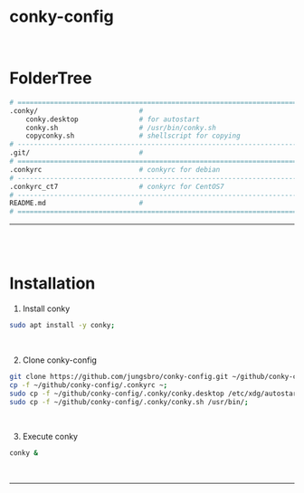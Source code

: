 # **conky-config**
<br>

# **FolderTree**
```bash
# ==============================================================================
.conky/                         #
    conky.desktop               # for autostart
    conky.sh                    # /usr/bin/conky.sh
    copyconky.sh                # shellscript for copying
# ------------------------------------------------------------------------------
.git/                           #
# ==============================================================================
.conkyrc                        # conkyrc for debian
# ------------------------------------------------------------------------------
.conkyrc_ct7                    # conkyrc for CentOS7
# ------------------------------------------------------------------------------
README.md                       #
# ==============================================================================
```
---
<br><br>


# **Installation**
1. Install conky
```bash
sudo apt install -y conky;
```
<br>

2. Clone conky-config
```bash
git clone https://github.com/jungsbro/conky-config.git ~/github/conky-config;
cp -f ~/github/conky-config/.conkyrc ~;
sudo cp -f ~/github/conky-config/.conky/conky.desktop /etc/xdg/autostart/;
sudo cp -f ~/github/conky-config/.conky/conky.sh /usr/bin/;
```
<br>

3. Execute conky
```bash
conky &
```
<br>

---
<br><br>